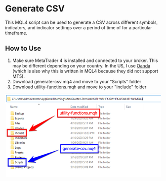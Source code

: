 # Generate CSV
This MQL4 script can be used to generate a CSV across different symbols, indicators, and indicator settings over a period of time of for a particular timeframe.

## How to Use
1. Make sure MetaTrader 4 is installed and connected to your broker.  This may be different depending on your country.  In the US, I use [Oanda](https://www.oanda.com/us-en/trading/platforms/metatrader-4/) (which is also why this is written in MQL4 because they did not support MT5).
1. Download generate-csv.mq4 and move to your "Scripts" folder
1. Download utility-functions.mqh and move to your "Include" folder

![Install](/images/install.png)
